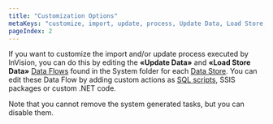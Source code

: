 ```yaml
---
title: "Customization Options"
metaKeys: "customize, import, update, process, Update Data, Load Store, Flows, SQL scripts, SSIS, NET"
pageIndex: 2
---
```


If you want to customize the import and/or update process executed by InVision, you can do this by editing the **«Update Data»** and **«Load Store Data»** [Data Flows](../../dataflows/index.md) found in the System folder for each [Data Store](../../datastores.md). You can edit these Data Flow by adding custom actions as [SQL scripts](../../sqlscripts.md), SSIS packages or custom .NET code.

Note that you cannot remove the system generated tasks, but you can disable them.
